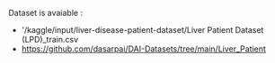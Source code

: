 Dataset is avaiable :
- '/kaggle/input/liver-disease-patient-dataset/Liver Patient Dataset (LPD)_train.csv
- https://github.com/dasarpai/DAI-Datasets/tree/main/Liver_Patient
